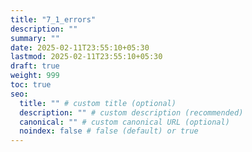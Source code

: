```yaml
---
title: "7_1_errors"
description: ""
summary: ""
date: 2025-02-11T23:55:10+05:30
lastmod: 2025-02-11T23:55:10+05:30
draft: true
weight: 999
toc: true
seo:
  title: "" # custom title (optional)
  description: "" # custom description (recommended)
  canonical: "" # custom canonical URL (optional)
  noindex: false # false (default) or true
---
```

